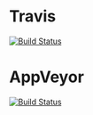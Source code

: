 # Travis
[![Build Status](https://api.travis-ci.org/TDHTTTT/wateresource.svg?branch=master)](https://travis-ci.org/TDHTTTT/wateresource)

# AppVeyor
[![Build Status](https://ci.appveyor.com/api/projects/status/github/TDHTTTT/wateresource?svg=true)](https://ci.appveyor.com/project/tdhttt/wateresource)
